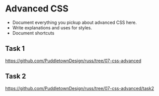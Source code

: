 # Advanced CSS

* Document everything you pickup about advanced CSS here. 
* Write explanations and uses for styles. 
* Document shortcuts

## Task 1

https://github.com/PuddletownDesign/russ/tree/07-css-advanced

## Task 2 

https://github.com/PuddletownDesign/russ/tree/07-css-advanced/task2
